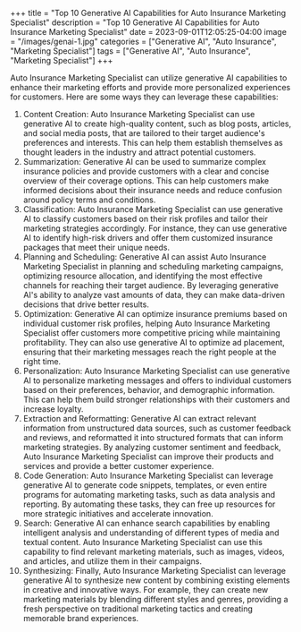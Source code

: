 +++
title = "Top 10 Generative AI Capabilities for Auto Insurance Marketing Specialist"
description = "Top 10 Generative AI Capabilities for Auto Insurance Marketing Specialist"
date = 2023-09-01T12:05:25-04:00
image = "/images/genai-1.jpg"
categories = ["Generative AI", "Auto Insurance", "Marketing Specialist"]
tags = ["Generative AI", "Auto Insurance", "Marketing Specialist"]
+++

Auto Insurance Marketing Specialist can utilize generative AI capabilities to enhance their marketing efforts and provide more personalized experiences for customers. Here are some ways they can leverage these capabilities:

1. Content Creation: Auto Insurance Marketing Specialist can use generative AI to create high-quality content, such as blog posts, articles, and social media posts, that are tailored to their target audience's preferences and interests. This can help them establish themselves as thought leaders in the industry and attract potential customers.
2. Summarization: Generative AI can be used to summarize complex insurance policies and provide customers with a clear and concise overview of their coverage options. This can help customers make informed decisions about their insurance needs and reduce confusion around policy terms and conditions.
3. Classification: Auto Insurance Marketing Specialist can use generative AI to classify customers based on their risk profiles and tailor their marketing strategies accordingly. For instance, they can use generative AI to identify high-risk drivers and offer them customized insurance packages that meet their unique needs.
4. Planning and Scheduling: Generative AI can assist Auto Insurance Marketing Specialist in planning and scheduling marketing campaigns, optimizing resource allocation, and identifying the most effective channels for reaching their target audience. By leveraging generative AI's ability to analyze vast amounts of data, they can make data-driven decisions that drive better results.
5. Optimization: Generative AI can optimize insurance premiums based on individual customer risk profiles, helping Auto Insurance Marketing Specialist offer customers more competitive pricing while maintaining profitability. They can also use generative AI to optimize ad placement, ensuring that their marketing messages reach the right people at the right time.
6. Personalization: Auto Insurance Marketing Specialist can use generative AI to personalize marketing messages and offers to individual customers based on their preferences, behavior, and demographic information. This can help them build stronger relationships with their customers and increase loyalty.
7. Extraction and Reformatting: Generative AI can extract relevant information from unstructured data sources, such as customer feedback and reviews, and reformatted it into structured formats that can inform marketing strategies. By analyzing customer sentiment and feedback, Auto Insurance Marketing Specialist can improve their products and services and provide a better customer experience.
8. Code Generation: Auto Insurance Marketing Specialist can leverage generative AI to generate code snippets, templates, or even entire programs for automating marketing tasks, such as data analysis and reporting. By automating these tasks, they can free up resources for more strategic initiatives and accelerate innovation.
9. Search: Generative AI can enhance search capabilities by enabling intelligent analysis and understanding of different types of media and textual content. Auto Insurance Marketing Specialist can use this capability to find relevant marketing materials, such as images, videos, and articles, and utilize them in their campaigns.
10. Synthesizing: Finally, Auto Insurance Marketing Specialist can leverage generative AI to synthesize new content by combining existing elements in creative and innovative ways. For example, they can create new marketing materials by blending different styles and genres, providing a fresh perspective on traditional marketing tactics and creating memorable brand experiences.